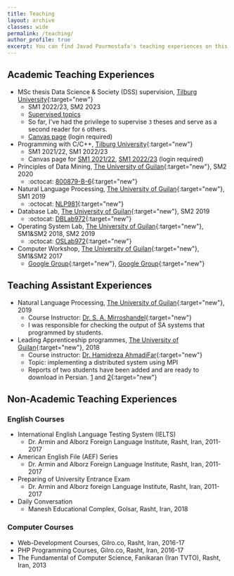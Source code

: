 ```yaml
---
title: Teaching
layout: archive
classes: wide
permalink: /teaching/
author_profile: true
excerpt: You can find Javad Pourmostafa's teaching experiences on this webpage.
---
```

## Academic Teaching Experiences
*   MSc thesis Data Science & Society (DSS) supervision, [Tilburg University](https://www.tilburguniversity.edu/about/schools/tshd/departments/dca){:target="new"}
    *   SM1 2022/23, SM2 2023
    *   [Supervised topics](/master_topics)
    *   So far, I've had the privilege to supervise `3` theses and serve as a second reader for `6` others. 
    *   [Canvas page](https://tilburguniversity.instructure.com/courses/12764) (login required)
*   Programming with C/C++, [Tilburg University](https://www.tilburguniversity.edu/about/schools/tshd/departments/dca){:target="new"}
    *   SM1 2021/22, SM1 2022/23
    *   Canvas page for [SM1 2021/22](https://tilburguniversity.instructure.com/courses/8665), [SM1 2022/23](https://tilburguniversity.instructure.com/courses/11982) (login required)
*   Principles of Data Mining, [The University of Guilan](http://ce.guilan.ac.ir){:target="new"}, SM2 2020
    *   :octocat: [800879-B-6](*){:target="new"}
*   Natural Language Processing, [The University of Guilan](http://ce.guilan.ac.ir){:target="new"}, SM1 2019
    *   :octocat: [NLP981](https://github.com/JoyeBright/NLP981){:target="new"}
*   Database Lab, [The University of Guilan](http://ce.guilan.ac.ir){:target="new"}, SM2 2019
    *   :octocat: [DBLab972](https://github.com/JoyeBright/DBLab){:target="new"}
*   Operating System Lab, [The University of Guilan](http://ce.guilan.ac.ir){:target="new"}, SM1&SM2 2018, SM2 2019
    *   :octocat: [OSLab972](https://github.com/JoyeBright/OSLab){:target="new"}
*   Computer Workshop, [The University of Guilan](http://ce.guilan.ac.ir){:target="new"}, SM1&SM2 2017
    *   <i class="fab fa-google"></i> [Google Group](https://groups.google.com/forum/#!forum/clab961){:target="new"}, <i class="fab fa-google"></i> [Google Group](https://groups.google.com/forum/#!forum/clab952){:target="new"}


## Teaching Assistant Experiences
*   Natural Language Processing, [The University of Guilan](http://ce.guilan.ac.ir){:target="new"}, 2019
    *   Course Instructor: [Dr. S. A. Mirroshandel](https://nlp.guilan.ac.ir/mirroshandel){:target="new"}
    *   I was responsible for checking the output of SA systems that programmed by students.
*   Leading Apprenticeship programmes, [The University of Guilan](http://ce.guilan.ac.ir){:target="new"}, 2018
    *   Course instructor: [Dr. Hamidreza AhmadiFar](https://staff.guilan.ac.ir/ahmadifar/){:target="new"}
    *   Topic: implementing a distributed system using MPI
    *   Reports of two students have been added and are ready to download in Persian. [1](/assets/files/apprenticeship-1.pdf) and [2](/assets/files/apprenticeship-2.pdf){:target="new"}

## Non-Academic Teaching Experiences
### English Courses
*   International English Language Testing System (IELTS)
    *   Dr. Armin and Alborz Foreign Language Institute, Rasht, Iran, 2011-2017
*   American English File (AEF) Series
    *   Dr. Armin and Alborz Foreign Language Institute, Rasht, Iran, 2011-2017
*   Preparing of University Entrance Exam
    *   Dr. Armin and Alborz foreign Language Institute, Rasht, Iran, 2011-2017
*   Daily Conversation
    *   Manesh Educational Complex, Golsar, Rasht, Iran, 2018

### Computer Courses
*   Web-Development Courses, Gilro.co, Rasht, Iran, 2016-17
*   PHP Programming Courses, Gilro.co, Rasht, Iran, 2016-17
*   The Fundamental of Computer Science, Fanikaran (Iran TVTO), Rasht, Iran, 2013


